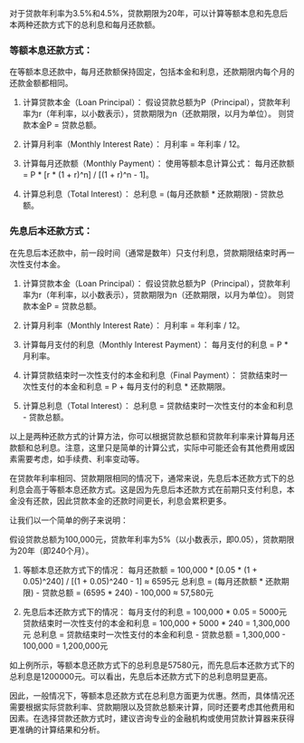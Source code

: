 对于贷款年利率为3.5%和4.5%，贷款期限为20年，可以计算等额本息和先息后本两种还款方式下的总利息和每月还款额。

### 等额本息还款方式：

在等额本息还款中，每月还款额保持固定，包括本金和利息，还款期限内每个月的还款金额都相同。

1. 计算贷款本金（Loan Principal）：
   假设贷款总额为P（Principal），贷款年利率为r（年利率，以小数表示），贷款期限为n（还款期限，以月为单位）。
   则贷款本金P = 贷款总额。

2. 计算月利率（Monthly Interest Rate）：
   月利率 = 年利率 / 12。

3. 计算每月还款额（Monthly Payment）：
   使用等额本息计算公式：
   每月还款额 = P * [r * (1 + r)^n] / [(1 + r)^n - 1]。

4. 计算总利息（Total Interest）：
   总利息 = (每月还款额 * 还款期限) - 贷款总额。

### 先息后本还款方式：

在先息后本还款中，前一段时间（通常是数年）只支付利息，贷款期限结束时再一次性支付本金。

1. 计算贷款本金（Loan Principal）：
   假设贷款总额为P（Principal），贷款年利率为r（年利率，以小数表示），贷款期限为n（还款期限，以月为单位）。
   则贷款本金P = 贷款总额。

2. 计算月利率（Monthly Interest Rate）：
   月利率 = 年利率 / 12。

3. 计算每月支付的利息（Monthly Interest Payment）：
   每月支付的利息 = P * 月利率。

4. 计算贷款结束时一次性支付的本金和利息（Final Payment）：
   贷款结束时一次性支付的本金和利息 = P + 每月支付的利息 * 还款期限。

5. 计算总利息（Total Interest）：
   总利息 = 贷款结束时一次性支付的本金和利息 - 贷款总额。

以上是两种还款方式的计算方法，你可以根据贷款总额和贷款年利率来计算每月还款额和总利息。注意，这里只是简单的计算公式，实际中可能还会有其他费用或因素需要考虑，如手续费、利率变动等。

在贷款年利率相同、贷款期限相同的情况下，通常来说，先息后本还款方式下的总利息会高于等额本息还款方式。这是因为先息后本还款方式在前期只支付利息，本金没有还款，因此贷款本金的还款时间更长，利息会累积更多。

让我们以一个简单的例子来说明：

假设贷款总额为100,000元，贷款年利率为5%（以小数表示，即0.05），贷款期限为20年（即240个月）。

1. 等额本息还款方式下的情况：
   每月还款额 = 100,000 * [0.05 * (1 + 0.05)^240] / [(1 + 0.05)^240 - 1] ≈ 6595元
   总利息 = (每月还款额 * 还款期限) - 贷款总额 = (6595 * 240) - 100,000 ≈ 57,580元

2. 先息后本还款方式下的情况：
   每月支付的利息 = 100,000 * 0.05 = 5000元
   贷款结束时一次性支付的本金和利息 = 100,000 + 5000 * 240 = 1,300,000元
   总利息 = 贷款结束时一次性支付的本金和利息 - 贷款总额 = 1,300,000 - 100,000 = 1,200,000元

如上例所示，等额本息还款方式下的总利息是57580元，而先息后本还款方式下的总利息是1200000元。可以看出，先息后本还款方式下的总利息明显更高。

因此，一般情况下，等额本息还款方式在总利息方面更为优惠。然而，具体情况还需要根据实际贷款利率、贷款期限以及贷款总额来计算，同时还要考虑其他费用和因素。在选择贷款还款方式时，建议咨询专业的金融机构或使用贷款计算器来获得更准确的计算结果和分析。
